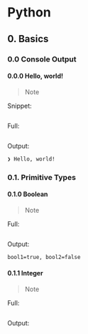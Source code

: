 # Python

## 0. Basics

### 0.0 Console Output

#### 0.0.0 Hello, world!

> Note

Snippet:

```py

```

Full:

```py

```

Output:

```txt
❯ Hello, world!
```

### 0.1. Primitive Types

#### 0.1.0 Boolean

> Note

Full:

```py

```

Output:

```txt
bool1=true, bool2=false
```

#### 0.1.1 Integer

> Note

Full:

```py

```

Output:

```txt

```